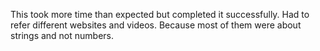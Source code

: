 This took more time than expected but completed it successfully. Had to refer different websites and videos. Because most of them were about strings and not numbers.
